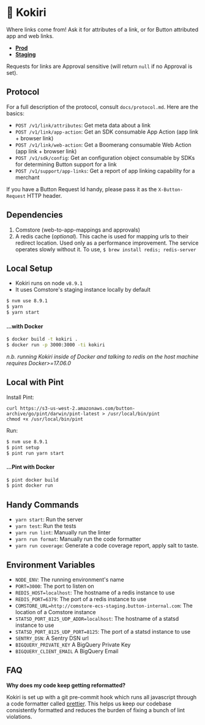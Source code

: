 # 🔗  Kokiri

Where links come from!  Ask it for attributes of a link, or for Button
attributed app and web links.

* **[Prod](http://kokiri-ecs-prod.button-internal.com)**
* **[Staging](http://kokiri-ecs-staging.button-internal.com)**

Requests for links are Approval sensitive (will return `null` if no Approval
is set).

## Protocol

For a full description of the protocol, consult `docs/protocol.md`.  Here are
the basics:

* `POST /v1/link/attributes`: Get meta data about a link
* `POST /v1/link/app-action`: Get an SDK consumable App Action
  (app link + browser link)
* `POST /v1/link/web-action`: Get a Boomerang consumable Web Action
  (app link + browser link)
* `POST /v1/sdk/config`: Get an configuration object consumable by SDKs for
  determining Button support for a link
* `POST /v1/support/app-links`: Get a report of app linking capability for a merchant

If you have a Button Request Id handy, please pass it as the `X-Button-Request`
HTTP header.

## Dependencies

1. Comstore (web-to-app-mappings and approvals)
2. A redis cache (_optional_).  This cache is used for mapping urls to their
   redirect location.  Used only as a performance improvement.  The service
   operates slowly without it.  To use, `$ brew install redis; redis-server`

## Local Setup

* Kokiri runs on node `v8.9.1`
* It uses Comstore's staging instance locally by default

```bash
$ nvm use 8.9.1
$ yarn
$ yarn start
```

#### ...with Docker

```bash
$ docker build -t kokiri .
$ docker run -p 3000:3000 -ti kokiri
```

_n.b. running Kokiri inside of Docker and talking to redis on the host machine
requires Docker>=17.06.0_

## Local with Pint

Install Pint:

```
curl https://s3-us-west-2.amazonaws.com/button-archive/go/pint/darwin/pint-latest > /usr/local/bin/pint
chmod +x /usr/local/bin/pint
```

Run:

```bash
$ nvm use 8.9.1
$ pint setup
$ pint run yarn start
```

#### ...Pint with Docker

```bash
$ pint docker build
$ pint docker run
```

## Handy Commands

* `yarn start`: Run the server
* `yarn test`: Run the tests
* `yarn run lint`: Manually run the linter
* `yarn run format`: Manually run the code formatter
* `yarn run coverage`: Generate a code coverage report, apply salt to taste.

## Environment Variables

* `NODE_ENV`: The running environment's name
* `PORT=3000`: The port to listen on
* `REDIS_HOST=localhost`: The hostname of a redis instance to use
* `REDIS_PORT=6379`: The port of a redis instance to use
* `COMSTORE_URL=http://comstore-ecs-staging.button-internal.com`: The location
  of a Comstore instance
* `STATSD_PORT_8125_UDP_ADDR=localhost`: The hostname of a statsd instance to
  use
* `STATSD_PORT_8125_UDP_PORT=8125`: The port of a statsd instance to use
* `SENTRY_DSN`: A Sentry DSN url
* `BIGQUERY_PRIVATE_KEY` A BigQuery Private Key
* `BIGQUERY_CLIENT_EMAIL` A BigQuery Email

## FAQ

**Why does my code keep getting reformatted?**

Kokiri is set up with a git pre-commit hook which runs all javascript through
a code formatter called [prettier](https://github.com/prettier/prettier).  This
helps us keep our codebase consistently formatted and reduces the burden of
fixing a bunch of lint violations.
